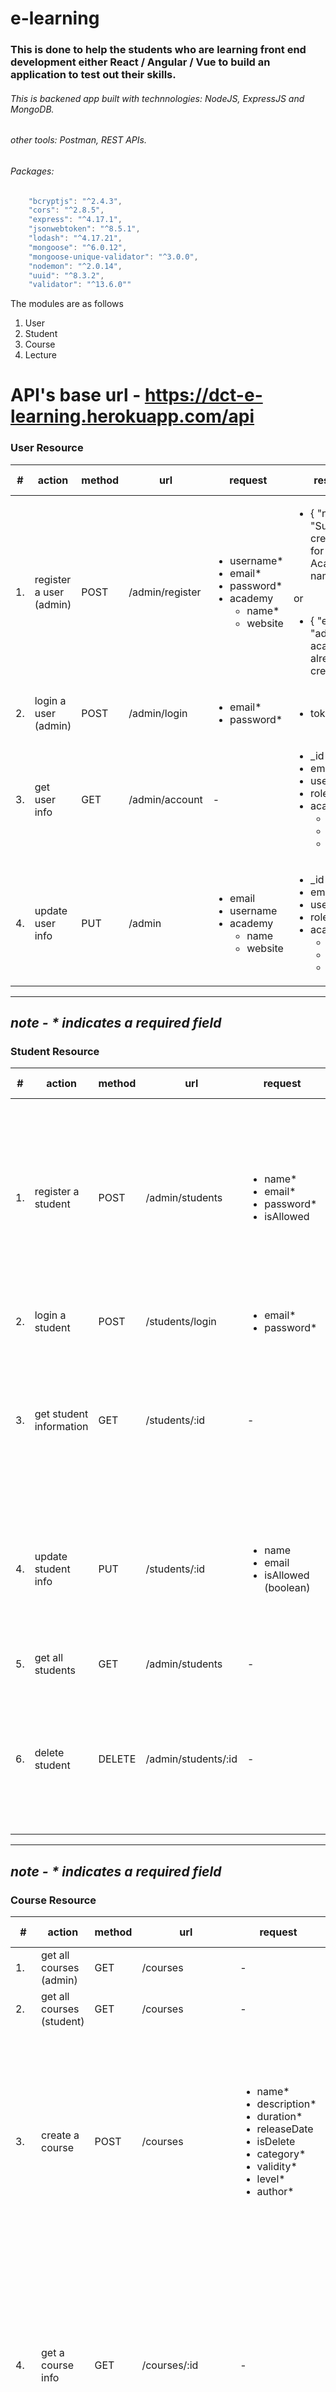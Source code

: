 # e-learning
### This is done to help the students who are learning front end development either React / Angular / Vue to build an application to test out their skills.
###### This is backened app built with technnologies: NodeJS, ExpressJS and MongoDB.
###### other tools: Postman, REST APIs.
###### Packages: 
```javascript 
    "bcryptjs": "^2.4.3",
    "cors": "^2.8.5",
    "express": "^4.17.1",
    "jsonwebtoken": "^8.5.1",
    "lodash": "^4.17.21",
    "mongoose": "^6.0.12",
    "mongoose-unique-validator": "^3.0.0",
    "nodemon": "^2.0.14",
    "uuid": "^8.3.2",
    "validator": "^13.6.0""
 ```

The modules are as follows

1. User
2. Student
3. Course
4. Lecture

# API's base url - https://dct-e-learning.herokuapp.com/api

### User Resource
| # | action | method | url | request | response | auth (headers) | Role |
| ---- |-----|-------|--------|---------|------| ------|------|
| 1. | register a user (admin) | POST | /admin/register | <ul> <li> username*  </li> <li> email*  </li> <li> password*  </li><li>academy <ul><li> name*  </li> <li> website  </li> </ul></li></ul>  | <ul> <li>{ "notice": "Successfully created admin for < Academy name >" } </li></ul> or <ul> <li>{ "errors": "admin for this academy is already created" }</li></ul> | no | no|
| 2. | login a user (admin) | POST | /admin/login | <ul> <li> email*  </li> <li> password*  </li> </ul>  |  <ul> <li> token </li> </ul> | no | no|
| 3. | get user info | GET | /admin/account | -  |  <ul> <li> _id </li> <li> email </li><li> username </li><li> role </li><li> academy <ul><li>academyId</li><li>name</li><li>website</li></ul></li> </ul> | `{ Authorization : <token>}` | admin |
|4.| update user info | PUT | /admin |<ul> <li> email </li><li> username </li><li>academy<ul><li> name </li><li> website </li></ul> </li></ul> |<ul> <li> _id </li><li> email </li><li> username </li><li> role </li><li> academy <ul><li>academyId</li><li>name</li><li>website</li></ul></li> </ul> | `{ Authorization : <token>}` | admin |
---
***note - * indicates a required field***
---
### Student Resource
| # | action | method | url | request | response | auth (headers) | Role |
| ---- |-----|-------|--------|---------|------| ------|------|
| 1. | register a student | POST | /admin/students | <ul> <li> name*  </li> <li> email*  </li> <li> password*  </li><li> isAllowed </li> </ul>  |  <ul> <li> _id </li> <li> name </li> <li> email </li>  <li> password </li> <li> student </li><li> true (default true) </li> <li> courses empty array </li> <li> user </li> <li> createdAt</li> <li> updatedAt </li> </ul> | `{ Authorization : <token>}` | admin|
| 2. | login a student | POST | /students/login |  <ul> <li> email* </li> <li> password* </li> </ul> | <ul> <li>  token </li></ul> | no | no|
| 3. | get student information | GET | /students/:id | - |  <ul> <li> _id </li> <li> name </li> <li> email </li>  <li> role </li><li> isAllowed </li><li> empty array / array of courses </li> <li> user</li> </ul> | `{ Authorization : <token>}` | admin or student  |
| 4. | update student info | PUT | /students/:id | <ul> <li> name </li> <li> email </li><li> isAllowed (boolean) </li>   </ul>  | <ul> <li> _id </li> <li> name </li> <li> email </li> <li> role </li><li> isAllowed </li><li> empty array / array of courses </li> <li> user</li></ul>  | `{ Authorization : <token>}` | admin   |
| 5. | get all students | GET | /admin/students | - | empty array / array of students | `{ Authorization : <token>}` | admin  |
| 6. | delete student | DELETE | /admin/students/:id | -  | <ul> <li> _id </li> <li> name </li> <li> email </li>  <li> role </li><li> isAllowed </li><li> user </li><li> empty array / array of courses </li> </ul>  | `{ Authorization : <token>}` | admin   |
---
***note - * indicates a required field***
---
### Course Resource
| # | action | method | url | request | response | auth (headers) | Role |
| ---- |-----|-------|--------|---------|------| ------|------|
| 1. | get all courses (admin)| GET | /courses | -  | empty array / array of courses | `{ Authorization : <token>}` | admin   |
| 2. | get all courses (student)| GET | /courses | -  | empty array / array of courses | `{ Authorization : <token>}` | student   |
| 3. | create a course | POST | /courses | <ul> <li> name*  </li><li> description*  </li><li> duration*  </li><li> releaseDate  </li><li> isDelete  </li><li> category*  </li><li> validity*</li><li> level* </li><li> author*  </li></ul>|  <ul> <li> _id </li> <li> name  </li><li> description  </li><li> duration  </li><li> releaseDate  </li><li> isDelete  </li><li> category </li><li> validity</li><li> level </li><li> author  </li><li>empty array / array of students</li><li> createdAt </li><li> updatedAt </li>  </ul> | `{ Authorization : <token>}` | admin   |
| 4. | get a course info | GET | /courses/:id | -  | <ul> <li> _id </li> <li> name  </li><li> description  </li><li> duration  </li><li> releaseDate  </li><li> isDelete  </li><li> category </li><li> validity</li><li> level </li><li> author  </li><li>empty array or array of students</li><li> createdAt </li><li> updatedAt </li>  </ul> | `{ Authorization : <token>}` | admin or student  |
| 5. | update course info | PUT | /courses/:id | <ul> <li> _id </li> <li> name  </li><li> description  </li><li> duration  </li><li> releaseDate  </li><li> isDelete  </li><li> category </li><li> validity</li><li> level </li><li> author  </li>  </ul> |  <ul> <li> _id </li> <li> name  </li><li> description  </li><li> duration  </li><li> releaseDate  </li><li> isDelete  </li><li> category </li><li> validity</li><li> level </li><li> author  </li><li> empty array / array of students</li><li> createdAt </li><li> updatedAt </li>  </ul> | `{ Authorization : <token>}` | admin   |
|6. | delete course | DELETE | /courses/:id |-| <ul> <li> _id </li> <li> name  </li><li> description  </li><li> duration  </li><li> releaseDate  </li><li> isDelete  </li><li> category </li><li> validity</li><li> level </li><li> author  </li><li>empty array / array of students</li><li> createdAt </li><li> updatedAt </li>  </ul> | `{ Authorization : <token>}` | admin   |
|7. | enroll to the course by admin | PATCH | /courses/enroll?courseId=< courseId >&studentId=< studentId > |-| <ul> <li> _id </li> <li>students - array of students  </li><li> name  </li><li> description  </li><li> duration  </li><li> releaseDate  </li><li> isDelete  </li><li> category </li><li> validity</li><li> level </li><li> author  </li><li> createdAt </li><li> updatedAt </li>  </ul> | `{ Authorization : <token>}` | admin   |
|8. | unenroll to the course by admin | PATCH | /courses/unenroll?courseId=< courseId >&studentId=< studentId > |-| <ul> <li> _id </li><li>students - array of students / empty array  </li> <li> name  </li><li> description  </li><li> duration  </li><li> releaseDate  </li><li> isDelete  </li><li> category </li><li> validity</li><li> level </li><li> author  </li><li> createdAt </li><li> updatedAt </li>  </ul> | `{ Authorization : <token>}` | admin   |
|9. | enroll to the course by logged in student | PATCH | /courses/enroll?courseId=< courseId > |-| <ul>  <li>students - arrya of students  </li><li> _id </li> <li> name  </li><li> description  </li><li> duration  </li><li> releaseDate  </li><li> isDelete  </li><li> category </li><li> validity</li><li> level </li><li> author  </li><li> createdAt </li><li> updatedAt </li>  </ul> </ul> | `{ Authorization : <token>}` | student   |
|10. | unenroll to the course by logged in student | PATCH | /courses/unenroll?courseId=< courseId > |-| <ul>  <li>students - arrya of objects  </li><li> _id </li> <li> name  </li><li> description  </li><li> duration  </li><li> releaseDate  </li><li> isDelete  </li><li> category </li><li> validity</li><li> level </li><li> author  </li><li> createdAt </li><li> updatedAt </li>  </ul> </ul> | `{ Authorization : <token>}` | student   |
|11. | enrolled courses | GET | /courses/enrolled |-|  empty array / array of courses | `{ Authorization : <token>}` | student   |

---
### Choose the courses - 'HTML', 'CSS', 'javascript', 'reactjs', 'nodejs','expressjs', 'mongodb'
### Choose the levels - 'beginner', 'intermediate', 'expert'
### Release Date format - YYYY-MM-DD
### Validity and duration feilds - Number type in months (Ex: 6)
***note - * indicates a required field***
---
### Lecture Resource
| # | action | method | url | request | response | auth (headers) | Role |
| ---- |-----|-------|--------|---------|------| ------|------|
| 1. | get all lectures (admin)| GET | /courses/:id/lectures | -  | empty array / array of lectures | `{ Authorization : <token>}` | admin or student   |
| 2. | create a lecture | POST | /courses/:id/lectures | <ul> <li> title*  </li><li> description*  </li><li> assetType*  </li><li> assetURL* </li><li> comments </li><li> students </li><li> course*  </li><li> isDelete  </li></ul>|  <ul><li> _id  </li> <li> title  </li><li> description  </li><li> assetType  </li><li> assetURL </li><li> empty array </li><li> students empty array </li><li> user  </li><li> course  </li><li> isDelete  </li><li> createdAt </li><li> updatedAt </li>  </ul> | `{ Authorization : <token>}` | admin|
| 3. | get a lecture info | GET | /courses/:courseId/lectures/:id | -  | <ul><li> _id  </li> <li> title  </li><li> description  </li><li> assetType  </li><li> assetURL </li><li> empty array / array of comments </li><li> empty array / array of students </li><li> user  </li><li> course  </li><li> isDelete  </li><li> createdAt </li><li> updatedAt </li>  </ul> | `{ Authorization : <token>}` | admin or student   |
| 4. | update lecture info | PUT | /courses/:courseId/lectures/:id | <ul>  <li> title  </li><li> description  </li><li> assetType  </li><li> assetURL </li><li>  empty array / array of students </li><li> course  </li><li> isDelete  </li> </ul> |  <ul><li> _id  </li> <li> title  </li><li> description  </li><li> assetType  </li><li> assetURL </li><li>  empty array / array of comments </li><li>  empty array / array of students </li><li> user  </li><li> course  </li><li> isDelete  </li><li> createdAt </li><li> updatedAt </li>  </ul> | `{ Authorization : <token>}` | admin   |
|5. | delete lecture | DELETE | /courses/:courseId/lectures/:id |-| <ul><li> _id  </li> <li> title  </li><li> description  </li><li> assetType  </li><li> assetURL </li><li>  empty array / array of comments </li><li>  empty array / array of students </li><li> user  </li><li> course  </li><li> isDelete  </li><li> createdAt </li><li> updatedAt </li>  </ul> | `{ Authorization : <token>}` | admin   |
---
### asset URL you can take it from YouTube
### asset types - 'video', 'audio', 'text', 'pdf', 'img'
***note - * indicates a required field***
---